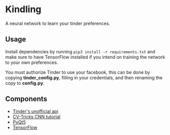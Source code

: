 # Kindling

A neural network to learn your tinder preferences.

## Usage
Install dependencies by running
`
pip3 install -r requirements.txt
`
and make sure to have TensorFlow installed if you intend on training the network to your own preferences.

You must authorize Tinder to use your facebook, this can be done by copying **tinder_config.py**, filling in your credentials, and then renaming the copy to **config.py**.
## Components
- [Tinder's unofficial api](https://github.com/fbessez/Tinder)
- [CV-Tricks CNN tutorial](https://github.com/sankit1/cv-tricks.com)
- [PyQt5](http://pyqt.sourceforge.net/Docs/PyQt5/installation.html)
- [TensorFlow](https://www.tensorflow.org/install/)


